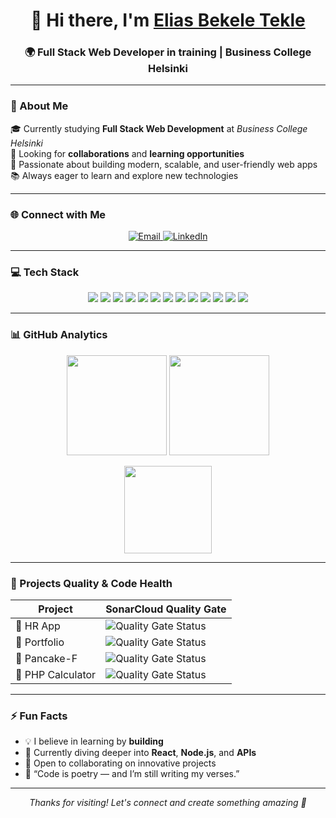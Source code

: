 <!-- PROFILE HEADER -->
<h1 align="center">👋 Hi there, I'm <a href="https://linkedin.com/in/https://www.linkedin.com/public-profile/settings?trk=d_flagship3_profile_self_view_public_profile" target="_blank">Elias Bekele Tekle</a></h1>
<h3 align="center">🌍 Full Stack Web Developer in training | Business College Helsinki</h3>

---

### 💫 About Me  
🎓 Currently studying **Full Stack Web Development** at *Business College Helsinki*  
🤝 Looking for **collaborations** and **learning opportunities**  
🚀 Passionate about building modern, scalable, and user-friendly web apps  
📚 Always eager to learn and explore new technologies  

---

### 🌐 Connect with Me  
<p align="center">
  <a href="mailto:eliobais@gmail.com">
    <img src="https://img.shields.io/badge/Email-D14836?logo=gmail&logoColor=white&style=for-the-badge" alt="Email" />
  </a>
  <a href="https://linkedin.com/in/https://www.linkedin.com/public-profile/settings?trk=d_flagship3_profile_self_view_public_profile" target="_blank">
    <img src="https://img.shields.io/badge/LinkedIn-0077B5.svg?logo=linkedin&logoColor=white&style=for-the-badge" alt="LinkedIn" />
  </a>
</p>

---

### 💻 Tech Stack  
<p align="center">
  <img src="https://img.shields.io/badge/HTML5-%23E34F26.svg?style=for-the-badge&logo=html5&logoColor=white" />
  <img src="https://img.shields.io/badge/CSS3-%231572B6.svg?style=for-the-badge&logo=css3&logoColor=white" />
  <img src="https://img.shields.io/badge/JavaScript-%23323330.svg?style=for-the-badge&logo=javascript&logoColor=%23F7DF1E" />
  <img src="https://img.shields.io/badge/R-%23276DC3.svg?style=for-the-badge&logo=r&logoColor=white" />
  <img src="https://img.shields.io/badge/Figma-%23F24E1E.svg?style=for-the-badge&logo=figma&logoColor=white" />
  <img src="https://img.shields.io/badge/Windows%20Terminal-%234D4D4D.svg?style=for-the-badge&logo=windows-terminal&logoColor=white" />
 <!-- Laravel -->
<img src="https://img.shields.io/badge/Laravel-%23FF2D20.svg?style=for-the-badge&logo=laravel&logoColor=white" />

<!-- PHP -->
<img src="https://img.shields.io/badge/PHP-%23777BB4.svg?style=for-the-badge&logo=php&logoColor=white" />

<!-- Supabase -->
<img src="https://img.shields.io/badge/Supabase-%233FCF8E.svg?style=for-the-badge&logo=supabase&logoColor=white" />

<!-- SonarQube -->
<img src="https://img.shields.io/badge/SonarQube-%234E9BCD.svg?style=for-the-badge&logo=sonarqube&logoColor=white" />

<!-- Next.js -->
<img src="https://img.shields.io/badge/Next.js-%23000000.svg?style=for-the-badge&logo=next.js&logoColor=white" />

<!-- Drupal -->
<img src="https://img.shields.io/badge/Drupal-%230678BE.svg?style=for-the-badge&logo=drupal&logoColor=white" />

<!-- WordPress -->
<img src="https://img.shields.io/badge/WordPress-%2321759B.svg?style=for-the-badge&logo=wordpress&logoColor=white" />

</p>

---

### 📊 GitHub Analytics  

<p align="center">
  <img src="https://github-readme-stats.vercel.app/api?username=Ethiopica&theme=dark&hide_border=false&include_all_commits=false&count_private=false" height="160px" />
  <img src="https://nirzak-streak-stats.vercel.app/?user=Ethiopica&theme=dark&hide_border=false" height="160px" />
</p>

<p align="center">
  <img src="https://github-readme-stats.vercel.app/api/top-langs/?username=Ethiopica&theme=dark&hide_border=false&layout=compact" height="140px" />
</p>

---

### 🧠 Projects Quality & Code Health  

| Project | SonarCloud Quality Gate |
|----------|-------------------------|
| 🧾 HR App | ![Quality Gate Status](https://sonarcloud.io/api/project_badges/measure?project=Ethiopica_hrApp&metric=alert_status) |
| 💼 Portfolio | ![Quality Gate Status](https://sonarcloud.io/api/project_badges/measure?project=Ethiopica_Portfolio&metric=alert_status) |
| 🥞 Pancake-F | ![Quality Gate Status](https://sonarcloud.io/api/project_badges/measure?project=Ethiopica_Pancake-F&metric=alert_status) |
| 🧮 PHP Calculator | ![Quality Gate Status](https://sonarcloud.io/api/project_badges/measure?project=Ethiopica_php_calculator&metric=alert_status) |

---

### ⚡ Fun Facts  

- 💡 I believe in learning by **building**  
- 🌱 Currently diving deeper into **React**, **Node.js**, and **APIs**  
- 💬 Open to collaborating on innovative projects  
- 🧭 “Code is poetry — and I’m still writing my verses.”  

---

<p align="center">
  <i>Thanks for visiting! Let's connect and create something amazing 🌟</i>
</p>







